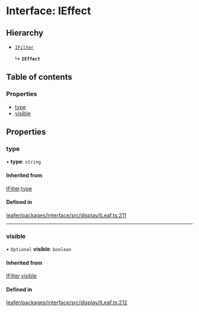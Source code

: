 # Interface: IEffect

## Hierarchy

- [`IFilter`](IFilter.md)

  ↳ **`IEffect`**

## Table of contents

### Properties

- [type](IEffect.md#type)
- [visible](IEffect.md#visible)

## Properties

### type

• **type**: `string`

#### Inherited from

[IFilter](IFilter.md).[type](IFilter.md#type)

#### Defined in

[leafer/packages/interface/src/display/ILeaf.ts:211](https://github.com/leaferjs/leafer/blob/985f85e/packages/interface/src/display/ILeaf.ts#L211)

___

### visible

• `Optional` **visible**: `boolean`

#### Inherited from

[IFilter](IFilter.md).[visible](IFilter.md#visible)

#### Defined in

[leafer/packages/interface/src/display/ILeaf.ts:212](https://github.com/leaferjs/leafer/blob/985f85e/packages/interface/src/display/ILeaf.ts#L212)
